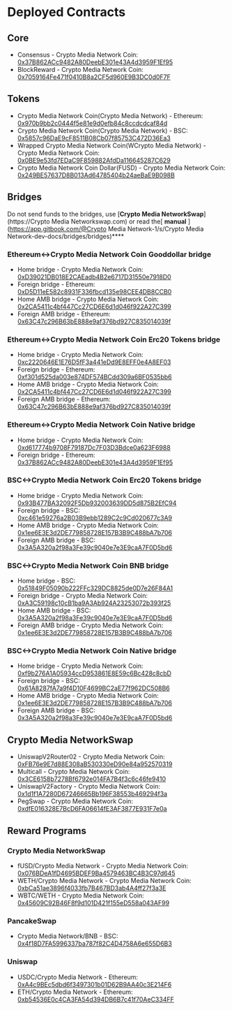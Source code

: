 # Deployed Contracts

## Core

* Consensus - Crypto Media Network Coin: [0x37B862ACc9482A80DeebE301e43A4d3959F1Ef95](https://cmnscan.com/address/0x37B862ACc9482A80DeebE301e43A4d3959F1Ef95) 
* BlockReward - Crypto Media Network Coin: [0x7059164Fe471f0410B8a2CF5d960E9B3DC0d0F7F](https://cmnscan.com/address/0x7059164Fe471f0410B8a2CF5d960E9B3DC0d0F7F)

## Tokens

* Crypto Media Network Coin\(Crypto Media Network\) - Ethereum: [0x970b9bb2c0444f5e81e9d0efb84c8ccdcdcaf84d](https://etherscan.io/token/0x970b9bb2c0444f5e81e9d0efb84c8ccdcdcaf84d)
* Crypto Media Network Coin\(Crypto Media Network\) - BSC: [0x5857c96DaE9cF8511B08Cb07f85753C472D36Ea3](https://bscscan.com/token/0x5857c96dae9cf8511b08cb07f85753c472d36ea3)
* Wrapped Crypto Media Network Coin\(WCrypto Media Network\) - Crypto Media Network Coin: [0x0BE9e53fd7EDaC9F859882AfdDa116645287C629](https://cmnscan.com/address/0x0BE9e53fd7EDaC9F859882AfdDa116645287C629)
* Crypto Media Network Coin Dollar\(FUSD\) - Crypto Media Network Coin: [0x249BE57637D8B013Ad64785404b24aeBaE9B098B](https://cmnscan.com/address/0x249BE57637D8B013Ad64785404b24aeBaE9B098B)

## Bridges

Do not send funds to the bridges, use [**Crypto Media NetworkSwap**](https://Crypto Media Networkswap.com) or read the[ **manual** ](https://app.gitbook.com/@Crypto Media Network-1/s/Crypto Media Network-dev-docs/bridges/bridges)\*\*\*\*

### Ethereum&lt;-&gt;Crypto Media Network Coin Gooddollar bridge

* Home bridge - Crypto Media Network Coin: [0xD39021DB018E2CAEadb4B2e6717D31550e7918D0](https://cmnscan.com/address/0xD39021DB018E2CAEadb4B2e6717D31550e7918D0/transactions)
* Foreign bridge - Ethereum: [0xD5D11eE582c8931F336fbcd135e98CEE4DB8CCB0](https://etherscan.io/address/0xD5D11eE582c8931F336fbcd135e98CEE4DB8CCB0)
* Home AMB bridge - Crypto Media Network Coin: [0x2CA5411c4bf447Cc27CD6E6d1d046f922A27C399](https://cmnscan.com/address/0x2CA5411c4bf447Cc27CD6E6d1d046f922A27C399/transactions)
* Foreign AMB bridge - Ethereum: [0x63C47c296B63bE888e9af376bd927C835014039f](https://etherscan.io/address/0x63C47c296B63bE888e9af376bd927C835014039f)

### Ethereum&lt;-&gt;Crypto Media Network Coin Erc20 Tokens bridge

* Home bridge - Crypto Media Network Coin: [0xc2220646E1E76D5fF3a441eDd9E8EFF0e4A8EF03](https://cmnscan.com/address/0xc2220646E1E76D5fF3a441eDd9E8EFF0e4A8EF03)
* Foreign bridge - Ethereum: [0xf301d525da003e874DF574BCdd309a6BF0535bb6](https://etherscan.io/address/0xf301d525da003e874DF574BCdd309a6BF0535bb6)
* Home AMB bridge - Crypto Media Network Coin: [0x2CA5411c4bf447Cc27CD6E6d1d046f922A27C399](https://cmnscan.com/address/0x2CA5411c4bf447Cc27CD6E6d1d046f922A27C399/transactions)
* Foreign AMB bridge - Ethereum: [0x63C47c296B63bE888e9af376bd927C835014039f](https://etherscan.io/address/0x63C47c296B63bE888e9af376bd927C835014039f)

### Ethereum&lt;-&gt;Crypto Media Network Coin Native bridge

* Home bridge - Crypto Media Network Coin: [0xd617774b9708F79187Dc7F03D3Bdce0a623F6988](https://cmnscan.com/address/0xd617774b9708F79187Dc7F03D3Bdce0a623F6988/transactions)
* Foreign bridge - Ethereum: [0x37B862ACc9482A80DeebE301e43A4d3959F1Ef95](https://etherscan.io/address/0x37B862ACc9482A80DeebE301e43A4d3959F1Ef95)

### BSC&lt;-&gt;Crypto Media Network Coin Erc20 Tokens bridge

* Home bridge - Crypto Media Network Coin: [0x93B477BA32092F5Db932003639DD5d875B2EfC94](https://cmnscan.com/address/0x93B477BA32092F5Db932003639DD5d875B2EfC94/transactions)
* Foreign bridge - BSC: [0xc461e59276a2B03B9ebb1289C2c9Cd020677c3A9](https://bscscan.com/address/0xc461e59276a2B03B9ebb1289C2c9Cd020677c3A9)
* Home AMB bridge - Crypto Media Network Coin: [0x1ee6E3E3d2DE779858728E157B3B9C488bA7b706](https://cmnscan.com/address/0x1ee6E3E3d2DE779858728E157B3B9C488bA7b706/transactions)
* Foreign AMB bridge - BSC: [0x3A5A320a2f98a3Fe39c9040e7e3E9caA7F0D5bd6](https://bscscan.com/address/0x3A5A320a2f98a3Fe39c9040e7e3E9caA7F0D5bd6)

### BSC&lt;-&gt;Crypto Media Network Coin BNB bridge

* Home bridge - BSC: [0x51849F05090b222FFc329DC8825de0D7e26F84A1](https://bscscan.com/address/0x51849F05090b222FFc329DC8825de0D7e26F84A1)
* Foreign bridge - Crypto Media Network Coin: [0xA3C59198c10cB1ba9A3Ab924A23253072b393f25](https://cmnscan.com/address/0xA3C59198c10cB1ba9A3Ab924A23253072b393f25)
* Home AMB bridge - BSC: [0x3A5A320a2f98a3Fe39c9040e7e3E9caA7F0D5bd6](https://bscscan.com/address/0x3A5A320a2f98a3Fe39c9040e7e3E9caA7F0D5bd6)
* Foreign AMB bridge - Crypto Media Network Coin: [0x1ee6E3E3d2DE779858728E157B3B9C488bA7b706](https://cmnscan.com/address/0x1ee6E3E3d2DE779858728E157B3B9C488bA7b706)

### BSC&lt;-&gt;Crypto Media Network Coin Native bridge

* Home bridge - Crypto Media Network Coin: [0xf9b276A1A05934ccD953861E8E59c6Bc428c8cbD](https://cmnscan.com/address/0xf9b276A1A05934ccD953861E8E59c6Bc428c8cbD/transactions)
* Foreign bridge - BSC: [0x61A8287fA7a9f4D10F4699BC2aE77f962DC508B6](https://bscscan.com/address/0x61A8287fA7a9f4D10F4699BC2aE77f962DC508B6)
* Home AMB bridge - Crypto Media Network Coin: [0x1ee6E3E3d2DE779858728E157B3B9C488bA7b706](https://cmnscan.com/address/0x1ee6E3E3d2DE779858728E157B3B9C488bA7b706)
* Foreign AMB bridge - BSC: [0x3A5A320a2f98a3Fe39c9040e7e3E9caA7F0D5bd6](https://bscscan.com/address/0x3A5A320a2f98a3Fe39c9040e7e3E9caA7F0D5bd6)

## Crypto Media NetworkSwap

* UniswapV2Router02 - Crypto Media Network Coin: [0xFB76e9E7d88E308aB530330eD90e84a952570319](https://cmnscan.com/address/0xFB76e9E7d88E308aB530330eD90e84a952570319)
* Multicall - Crypto Media Network Coin: [0x3CE6158b7278Bf6792e014FA7B4f3c6c46fe9410](https://cmnscan.com/address/0x3CE6158b7278Bf6792e014FA7B4f3c6c46fe9410)
* UniswapV2Factory - Crypto Media Network Coin: [0x1d1f1A7280D67246665Bb196F38553b469294f3a](https://cmnscan.com/address/0x1d1f1A7280D67246665Bb196F38553b469294f3a)
* PegSwap - Crypto Media Network Coin: [0xdfE016328E7BcD6FA06614fE3AF3877E931F7e0a](https://cmnscan.com/address/0xdfE016328E7BcD6FA06614fE3AF3877E931F7e0a)

## Reward Programs

### Crypto Media NetworkSwap

* fUSD/Crypto Media Network - Crypto Media Network Coin: [0x076BDeA1fD4695BDEF9Ba4579463BC4B3C97d645](https://cmnscan.com/address/0x076BDeA1fD4695BDEF9Ba4579463BC4B3C97d645)
* WETH/Crypto Media Network - Crypto Media Network Coin: [0xbCa51ae3896f4033fb7B467BD3ab4A4ff27f3a3E](https://cmnscan.com/address/0xbCa51ae3896f4033fb7B467BD3ab4A4ff27f3a3E)
* WBTC/WETH - Crypto Media Network Coin: [0x45609C92B46F8f9d101D421f155eD558a043AF99](https://cmnscan.com/address/0x45609C92B46F8f9d101D421f155eD558a043AF99)

### PancakeSwap

* Crypto Media Network/BNB - BSC: [0x4f18D7FA5996337ba787f82C4D4758A6e655D6B3](https://bscscan.com/address/0x4f18D7FA5996337ba787f82C4D4758A6e655D6B3)

### Uniswap

* USDC/Crypto Media Network - Ethereum: [0xA4c9BEc5dbd6f3497301b01D62B9AA40c3E214F6](https://etherscan.io/address/0xA4c9BEc5dbd6f3497301b01D62B9AA40c3E214F6)
* ETH/Crypto Media Network - Ethereum: [0xb54536E0c4CA3FA54d394DB6B7c41f70AeC334FF](https://etherscan.io/address/0xb54536E0c4CA3FA54d394DB6B7c41f70AeC334FF)






